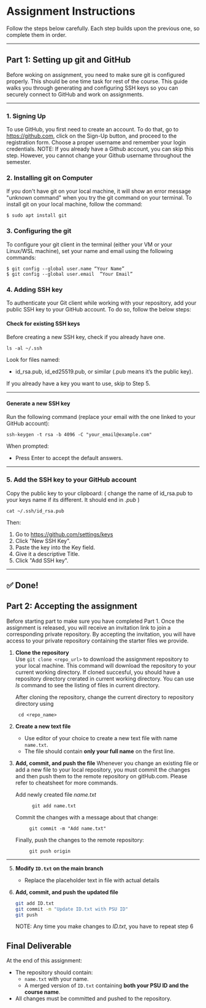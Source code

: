 # Assignment Instructions

Follow the steps below carefully. Each step builds upon the previous one, so complete them in order.

---
## Part 1: Setting up git and GitHub
Before woking on assignment, you need to make sure git is configured properly. This should be one time task for rest of the course.
This guide walks you through generating and configuring SSH keys so you can securely connect to GitHub and work on assignments.

---
### 1. Signing Up

To use GitHub, you first need to create an account. To do that, go to https://github.com, click on the Sign-Up button, and proceed to the registration form. Choose a proper username and remember your login credentials.
NOTE: If you already have a Github account, you can skip this step. However, you cannot change your Github username throughout the semester.

### 2. Installing git on Computer

If you don't have git on your local machine, it will show an error message "unknown command" when you try the git command on your terminal. To install git on your local machine, follow the command:

    $ sudo apt install git

### 3. Configuring the git

To configure your git client in the terminal (either your VM or your Linux/WSL machine), set your name and email using the following commands:

    $ git config --global user.name “Your Name”
    $ git config --global user.email  ”Your Email”

### 4. Adding SSH key
To authenticate your Git client while working with your repository, add your public SSH key to your GitHub account. To do so, follow the below steps: 

#### Check for existing SSH keys
Before creating a new SSH key, check if you already have one.

    ls -al ~/.ssh

Look for files named:

- id_rsa.pub, id_ed25519.pub, or similar (.pub means it’s the public key).

If you already have a key you want to use, skip to Step 5.

---

#### Generate a new SSH key
Run the following command (replace your email with the one linked to your GitHub account):

    ssh-keygen -t rsa -b 4096 -C "your_email@example.com"

When prompted:
- Press Enter to accept the default answers.
  
---
### 5. Add the SSH key to your GitHub account
Copy the public key to your clipboard: ( change the name of id_rsa.pub to your keys name if its different. It should end in *.pub* )

    cat ~/.ssh/id_rsa.pub
Then:

1. Go to https://github.com/settings/keys
2. Click "New SSH Key".
3. Paste the key into the Key field.
4. Give it a descriptive Title.
5. Click "Add SSH key".

---

## ✅ Done!

## Part 2: Accepting the assignment
Before starting part to make sure you have completed Part 1. Once the assignment is released, you will receive an invitation link to join a corresponding private repository. By accepting the invitation,  you will have access to your private repository containing the starter files we provide. 

1. **Clone the repository**  
   Use `git clone <repo_url>` to download the assignment repository to your local machine. This command will download the repository to your current working directory.
   If cloned succesful, you should have a repository directory crerated in current working directory. You can use *ls* command to see the listing of files in current directory.
      
   After cloning the repository, change the current directory to repository directory using

        cd <repo_name>

3. **Create a new text file**  
   - Use editor of your choice to create a new text file with name `name.txt`.  
   - The file should contain **only your full name** on the first line.  

4. **Add, commit, and push the file**
    Whenever you change an existing file or add a new file to your local repository, you must commit the changes and then push them to the remote repository on gitHub.com.
    Please refer to cheatsheet for more commands.
   
    Add newly created file *name.txt*

             git add name.txt
    Commit the changes with a message about that change:
    
            git commit -m "Add name.txt"
    Finally, push the changes to the remote repository:

            git push origin

---

5. **Modify `ID.txt` on the main branch**  
    - Replace the placeholder text in file with actual details  

6. **Add, commit, and push the updated file**  
    ```bash
    git add ID.txt
    git commit -m "Update ID.txt with PSU ID"
    git push
    ```
    NOTE: Any time you make changes to *ID.txt*, you have to repeat step 6
   
## Final Deliverable
At the end of this assignment:
- The repository should contain:
  - `name.txt` with your name.  
  - A merged version of `ID.txt` containing **both your PSU ID and the course name**.  
- All changes must be committed and pushed to the repository.
